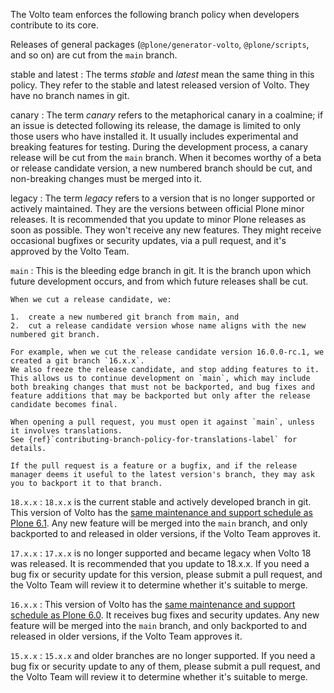 The Volto team enforces the following branch policy when developers contribute to its core.

Releases of general packages (`@plone/generator-volto`, `@plone/scripts`, and so on) are cut from the `main` branch.

stable and latest
:   The terms _stable_ and _latest_ mean the same thing in this policy.
    They refer to the stable and latest released version of Volto.
    They have no branch names in git.

canary
:   The term _canary_ refers to the metaphorical canary in a coalmine; if an issue is detected following its release, the damage is limited to only those users who have installed it.
    It usually includes experimental and breaking features for testing.
    During the development process, a canary release will be cut from the `main` branch.
    When it becomes worthy of a beta or release candidate version, a new numbered branch should be cut, and non-breaking changes must be merged into it.

legacy
:   The term _legacy_ refers to a version that is no longer supported or actively maintained.
    They are the versions between official Plone minor releases.
    It is recommended that you update to minor Plone releases as soon as possible.
    They won't receive any new features.
    They might receive occasional bugfixes or security updates, via a pull request, and it's approved by the Volto Team.

`main`
:   This is the bleeding edge branch in git.
    It is the branch upon which future development occurs, and from which future releases shall be cut.

    When we cut a release candidate, we:

    1.  create a new numbered git branch from main, and
    2.  cut a release candidate version whose name aligns with the new numbered git branch.

    For example, when we cut the release candidate version 16.0.0-rc.1, we created a git branch `16.x.x`.
    We also freeze the release candidate, and stop adding features to it.
    This allows us to continue development on `main`, which may include both breaking changes that must not be backported, and bug fixes and feature additions that may be backported but only after the release candidate becomes final.

    When opening a pull request, you must open it against `main`, unless it involves translations.
    See {ref}`contributing-branch-policy-for-translations-label` for details.

    If the pull request is a feature or a bugfix, and if the release manager deems it useful to the latest version's branch, they may ask you to backport it to that branch.

`18.x.x`
:   `18.x.x` is the current stable and actively developed branch in git.
    This version of Volto has the [same maintenance and support schedule as Plone 6.1](https://plone.org/download/release-schedule).
    Any new feature will be merged into the `main` branch, and only backported to and released in older versions, if the Volto Team approves it.

`17.x.x`
:   `17.x.x` is no longer supported and became legacy when Volto 18 was released.
    It is recommended that you update to 18.x.x.
    If you need a bug fix or security update for this version, please submit a pull request, and the Volto Team will review it to determine whether it's suitable to merge.

`16.x.x`
:   This version of Volto has the [same maintenance and support schedule as Plone 6.0](https://plone.org/download/release-schedule).
    It receives bug fixes and security updates.
    Any new feature will be merged into the `main` branch, and only backported to and released in older versions, if the Volto Team approves it.

`15.x.x`
:   `15.x.x` and older branches are no longer supported.
    If you need a bug fix or security update to any of them, please submit a pull request, and the Volto Team will review it to determine whether it's suitable to merge.

